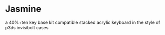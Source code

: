 # Jasmine
a 40%+ten key base kit compatible stacked acrylic keyboard in the style of  p3ds invisibolt cases
